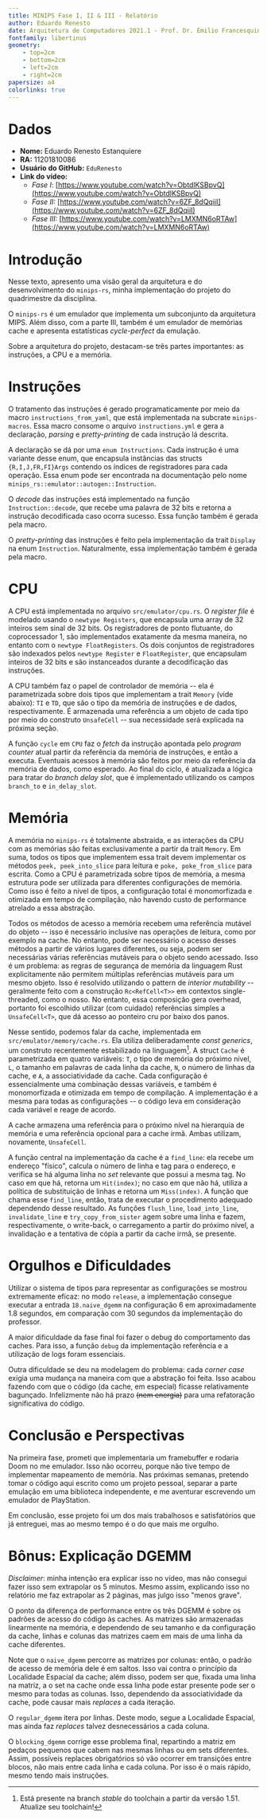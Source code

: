 ```yaml
---
title: MINIPS Fase I, II & III - Relatório
author: Eduardo Renesto
date: Arquitetura de Computadores 2021.1 - Prof. Dr. Emilio Francesquini
fontfamily: libertinus
geometry:
    - top=2cm
    - bottom=2cm
    - left=2cm
    - right=2cm
papersize: a4
colorlinks: true
---
```


# Dados

- **Nome:** Eduardo Renesto Estanquiere
- **RA:** 11201810086
- **Usuário do GitHub:** `EduRenesto`
- **Link do vídeo:** 
    - *Fase I*: [https://www.youtube.com/watch?v=ObtdlKSBpvQ](https://www.youtube.com/watch?v=ObtdlKSBpvQ)
    - *Fase II:* [https://www.youtube.com/watch?v=6ZF_8dQqiiI](https://www.youtube.com/watch?v=6ZF_8dQqiiI)
    - *Fase III:* [https://www.youtube.com/watch?v=LMXMN6oRTAw](https://www.youtube.com/watch?v=LMXMN6oRTAw)

# Introdução

Nesse texto, apresento uma visão geral da arquitetura e do desenvolvimento do
`minips-rs`, minha implementação do projeto do quadrimestre da disciplina.

O `minips-rs` é um emulador que implementa um subconjunto da arquitetura MIPS.
Além disso, com a parte III, também é um emulador de memórias cache e
apresenta estatísticas *cycle-perfect* da emulação.

Sobre a arquitetura do projeto, destacam-se três partes importantes: as
instruções, a CPU e a memória.

# Instruções

O tratamento das instruções é gerado programaticamente por meio da macro
`instructions_from_yaml`, que está implementada na subcrate `minips-macros`.
Essa macro consome o arquivo `instructions.yml` e gera a declaração, *parsing* e
*pretty-printing* de cada instrução lá descrita.

A declaração se dá por uma `enum Instructions`. Cada instrução é uma variante
desse enum, que encapsula instâncias das structs `{R,I,J,FR,FI}Args` contendo
os índices de registradores para cada operação. Essa enum pode ser encontrada
na documentação pelo nome `minips_rs::emulator::autogen::Instruction`.

O *decode* das instruções está implementado na função `Instruction::decode`,
que recebe uma palavra de 32 bits e retorna a instrução decodificada caso
ocorra sucesso. Essa função também é gerada pela macro.

O *pretty-printing* das instruções é feito pela implementação da trait
`Display` na enum `Instruction`. Naturalmente, essa implementação também é
gerada pela macro.

# CPU

A CPU está implementada no arquivo `src/emulator/cpu.rs`. O *register file* é
modelado usando o `newtype Registers`, que encapsula uma array de 32 inteiros
sem sinal de 32 bits. Os registradores de ponto flutuante, do coprocessador 1,
são implementados exatamente da mesma maneira, no entanto com o `newtype
FloatRegisters`. Os dois conjuntos de registradores são indexados pelos
`newtype Register` e `FloatRegister`, que encapsulam inteiros de 32 bits e são
instanceados durante a decodificação das instruções.

A CPU também faz o papel de controlador de memória -- ela é parametrizada
sobre dois tipos que implementam a trait `Memory` (vide abaixo): `TI` e `TD`,
que são o tipo da memória de instruções e de dados, respectivamente. É
armazenada uma referência a um objeto de cada tipo por meio do construto
`UnsafeCell` -- sua necessidade será explicada na próxima seção. 

A função `cycle` em `CPU` faz o *fetch* da instrução apontada pelo *program
counter* atual partir da referência da memória de instruções, e então a
executa. Eventuais acessos à memória são feitos por meio da referência da
memória de dados, como esperado. Ao final do ciclo, é atualizada a lógica para
tratar do *branch delay slot*, que é implementado utilizando os campos
`branch_to` e `in_delay_slot`.

# Memória

A memória no `minips-rs` é totalmente abstraída, e as interações da CPU com as
memórias são feitas exclusivamente a partir da trait `Memory`. Em suma, todos
os tipos que implementem essa trait devem implementar os métodos `peek,
peek_into_slice` para leitura e `poke, poke_from_slice` para escrita. Como a
CPU é parametrizada sobre tipos de memória, a mesma estrutura pode ser
utilizada para diferentes configurações de memória. Como isso é feito a nível
de tipos, a configuração total é monomorfizada e otimizada em tempo de
compilação, não havendo custo de performance atrelado a essa abstração.

Todos os métodos de acesso a memória recebem uma referência mutável do objeto
-- isso é necessário inclusive nas operações de leitura, como por exemplo na
cache. No entanto, pode ser necessário o acesso desses métodos a partir de
vários lugares diferentes, ou seja, podem ser necessárias várias referências
mutáveis para o objeto sendo acessado. Isso é um problema: as regras de
segurança de memória da linguagem Rust explicitamente não permitem múltiplas
referências mutáveis para um mesmo objeto. Isso é resolvido utilizando o
pattern de *interior mutability* -- geralmente feito com a construção
`Rc<RefCell<T>>` em contextos single-threaded, como o nosso. No entanto, essa
composição gera overhead, portanto foi escolhido utilizar (com cuidado)
referências simples a `UnsafeCell<T>`, que dá acesso ao ponteiro cru por baixo
dos panos.

Nesse sentido, podemos falar da cache, implementada em
`src/emulator/memory/cache.rs`. Ela utiliza deliberadamente *const generics*,
um construto recentemente estabilizado na linguagem[^update]. A struct `Cache`
é parametrizada em quatro variáveis: `T`, o tipo de memória do próximo nível,
`L`, o tamanho em palavras de cada linha da cache, `N`, o número de linhas da
cache, e `A`, a associatividade da cache. Cada configuração é essencialmente
uma combinação dessas variáveis, e também é monomorfizada e otimizada em tempo
de compilação. A implementação é a mesma para todas as configurações -- o
código leva em consideração cada variável e reage de acordo.

[^update]: Está presente na branch *stable* do toolchain a partir da versão
  1.51. Atualize seu toolchain!

A cache armazena uma referência para o próximo nível na hierarquia de memória
e uma referência opcional para a cache irmã. Ambas utilizam, novamente,
`UnsafeCell`.

A função central na implementação da cache é a `find_line`: ela recebe um
endereço "físico", calcula o número de linha e tag para o endereço, e verifica
se há alguma linha no *set* relevante que possui a mesma tag. No caso em que
há, retorna um `Hit(index)`; no caso em que não há, utiliza a política de
substituição de linhas e retorna um `Miss(index)`. A função que chama esse
`find_line`, então, trata de executar o procedimento adequado dependendo desse
resultado. As funções `flush_line`, `load_into_line`, `invalidate_line` e
`try_copy_from_sister` agem sobre uma linha e fazem, respectivamente, o
write-back, o carregamento a partir do próximo nível, a invalidação e a
tentativa de cópia a partir da cache irmã, se presente.

# Orgulhos e Dificuldades

Utilizar o sistema de tipos para representar as configurações se mostrou
extremamente eficaz: no modo `release`, a implementação consegue executar a
entrada `18.naive_dgemm` na configuração 6 em aproximadamente 1.8 segundos, em
comparação com 30 segundos da implementação do professor.

A maior dificuldade da fase final foi fazer o debug do comportamento das
caches. Para isso, a função `debug` da implementação referência e a utilização
de logs foram essenciais. 

Outra dificuldade se deu na modelagem do problema: cada *corner case* exigia
uma mudança na maneira com que a abstração foi feita. Isso acabou fazendo com
que o código (da cache, em especial) ficasse relativamente bagunçado.
Infelizmente não há prazo ~~(nem energia)~~ para uma refatoração significativa
do código.

# Conclusão e Perspectivas

Na primeira fase, prometi que implementaria um framebuffer e rodaria Doom no
me emulador. Isso não ocorreu, porque não tive tempo de implementar mapeamento
de memória. Nas próximas semanas, pretendo tomar o código aqui escrito como um
projeto pessoal, separar a parte emulação em uma biblioteca independente, e me
aventurar escrevendo um emulador de PlayStation.

Em conclusão, esse projeto foi um dos mais trabalhosos e satisfatórios que
já entreguei, mas ao mesmo tempo é o do que mais me orgulho.

# Bônus: Explicação DGEMM

*Disclaimer*: minha intenção era explicar isso no vídeo, mas não consegui
fazer isso sem extrapolar os 5 minutos. Mesmo assim, explicando isso no
relatório me faz extrapolar as 2 páginas, mas julgo isso "menos grave".

O ponto da diferença de performance entre os três DGEMM é sobre os padrões de
acesso do código às caches. As matrizes são armazenadas linearmente na
memória, e dependendo de seu tamanho e da configuração da cache, linhas e
colunas das matrizes caem em mais de uma linha da cache diferentes.

Note que o `naive_dgemm` percorre as matrizes por colunas: então, o padrão de
acesso de memória dele é em saltos. Isso vai contra o princípio da Localidade
Espacial da cache; além disso, podem ser que, fixada uma linha na matriz, a
o set na cache onde essa linha pode estar presente pode ser o mesmo para todas
as colunas. Isso, dependendo da associatividade da cache, pode causar mais
*replaces* a cada iteração.

O `regular_dgemm` itera por linhas. Deste modo, segue a Localidade Espacial,
mas ainda faz *replaces* talvez desnecessários a cada coluna.

O `blocking_dgemm` corrige esse problema final, repartindo a matriz em
pedaços pequenos que cabem nas mesmas linhas ou em sets diferentes. Assim,
possíveis replaces obrigatórios só vão ocorrer em transições entre blocos, não
mais entre cada linha e cada coluna. Por isso é o mais rápido, mesmo tendo
mais instruções.
